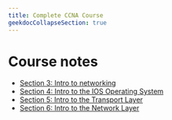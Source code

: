 ```yaml
---
title: Complete CCNA Course
geekdocCollapseSection: true
---
```


# Course notes

- [Section 3: Intro to networking](section-3)
- [Section 4: Intro to the IOS Operating System](section-4)
- [Section 5: Intro to the Transport Layer](section-5)
- [Section 6: Intro to the Network Layer](section-6)
